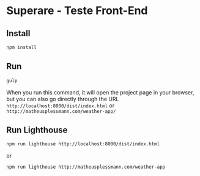 # Superare - Teste Front-End

## Install
```bash
npm install
```

## Run
```bash
gulp
```

When you run this command, it will open the project page in your browser, but you can also go directly through the URL `http://localhost:8000/dist/index.html` or `http://matheusplessmann.com/weather-app/`

## Run Lighthouse
```bash
npm run lighthouse http://localhost:8000/dist/index.html
```

or

```bash
npm run lighthouse http://matheusplessmann.com/weather-app
```